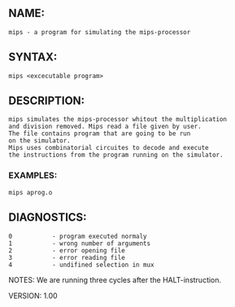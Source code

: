 ## NAME:
    mips - a program for simulating the mips-processor
 
## SYNTAX:
    mips <excecutable program>
 
## DESCRIPTION:
    mips simulates the mips-processor whitout the multiplication
    and division removed. Mips read a file given by user.
    The file contains program that are going to be run 
    on the simulator. 
    Mips uses combinatorial circuites to decode and execute 
    the instructions from the program running on the simulator.
 
### EXAMPLES:
    mips aprog.o
 
## DIAGNOSTICS:
    0           - program executed normaly
    1           - wrong number of arguments
    2           - error opening file
    3           - error reading file
    4           - undifined selection in mux
 
NOTES:
    We are running three cycles after the HALT-instruction.
  
VERSION:
    1.00
